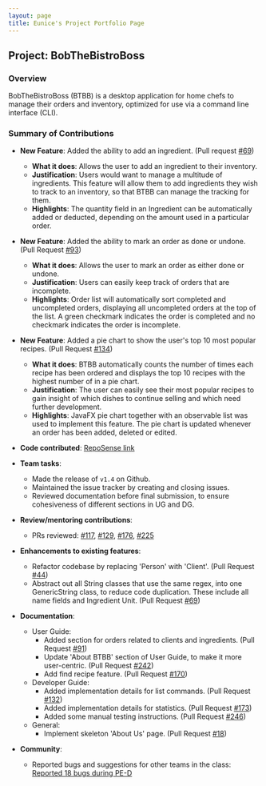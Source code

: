 ```yaml
---
layout: page
title: Eunice's Project Portfolio Page
---
```


## Project: BobTheBistroBoss

### Overview

BobTheBistroBoss (BTBB) is a desktop application for home chefs to manage their orders and inventory,
optimized for use via a command line interface (CLI).

### Summary of Contributions

* **New Feature**: Added the ability to add an ingredient. (Pull request [#69](https://github.com/AY2122S1-CS2103T-W16-2/tp/pull/69))
  * **What it does**: Allows the user to add an ingredient to their inventory.
  * **Justification**: Users would want to manage a multitude of ingredients. This feature will allow them to
    add ingredients they wish to track to an inventory, so that BTBB can manage the tracking for them.
  * **Highlights**: The quantity field in an Ingredient can be automatically added or deducted, depending on the amount used in a particular order.

* **New Feature**: Added the ability to mark an order as done or undone. (Pull Request [#93](https://github.com/AY2122S1-CS2103T-W16-2/tp/pull/93))
  * **What it does**: Allows the user to mark an order as either done or undone.
  * **Justification**: Users can easily keep track of orders that are incomplete.
  * **Highlights**: Order list will automatically sort completed and uncompleted orders, displaying all uncompleted orders at the top of the list.
  A green checkmark indicates the order is completed and no checkmark indicates the order is incomplete.

* **New Feature**: Added a pie chart to show the user's top 10 most popular recipes. (Pull Request [#134](https://github.com/AY2122S1-CS2103T-W16-2/tp/pull/134))
  * **What it does**: BTBB automatically counts the number of times each recipe has been ordered and displays the top 10 recipes
    with the highest number of  in a pie chart.
  * **Justification**: The user can easily see their most popular recipes to gain insight of which dishes to continue selling and which need further development.
  * **Highlights**: JavaFX pie chart together with an observable list was used to implement this feature. The pie chart
    is updated whenever an order has been added, deleted or edited.

* **Code contributed**: [RepoSense link](https://nus-cs2103-ay2122s1.github.io/tp-dashboard/?search=&sort=totalCommits%20dsc&sortWithin=title&timeframe=commit&mergegroup=&groupSelect=groupByRepos&breakdown=true&checkedFileTypes=docs~functional-code~test-code~other&since=2021-09-17&tabOpen=true&tabType=authorship&tabAuthor=EuniceSim142&tabRepo=AY2122S1-CS2103T-W16-2%2Ftp%5Bmaster%5D&authorshipIsMergeGroup=false&authorshipFileTypes=docs~functional-code~test-code&authorshipIsBinaryFileTypeChecked=false)

* **Team tasks**:
  * Made the release of `v1.4` on Github.
  * Maintained the issue tracker by creating and closing issues.
  * Reviewed documentation before final submission, to ensure cohesiveness of different sections in UG and DG.

* **Review/mentoring contributions**:
  * PRs reviewed: [#117](https://github.com/AY2122S1-CS2103T-W16-2/tp/pull/117),
    [#129](https://github.com/AY2122S1-CS2103T-W16-2/tp/pull/129),
    [#176](https://github.com/AY2122S1-CS2103T-W16-2/tp/pull/176),
    [#225](https://github.com/AY2122S1-CS2103T-W16-2/tp/pull/225)

* **Enhancements to existing features**:
  * Refactor codebase by replacing 'Person' with 'Client'. (Pull Request [#44](https://github.com/AY2122S1-CS2103T-W16-2/tp/pull/44))
  * Abstract out all String classes that use the same regex, into one GenericString class, to reduce code duplication.
    These include all name fields and Ingredient Unit. (Pull Request [#69](https://github.com/AY2122S1-CS2103T-W16-2/tp/pull/69))

* **Documentation**:
    * User Guide:
      * Added section for orders related to clients and ingredients. (Pull Request [#91](https://github.com/AY2122S1-CS2103T-W16-2/tp/pull/91))
      * Update 'About BTBB' section of User Guide, to make it more user-centric. (Pull Request [#242](https://github.com/AY2122S1-CS2103T-W16-2/tp/pull/242))
      * Add find recipe feature. (Pull Request [#170](https://github.com/AY2122S1-CS2103T-W16-2/tp/pull/170))
    * Developer Guide:
      * Added implementation details for list commands. (Pull Request [#132](https://github.com/AY2122S1-CS2103T-W16-2/tp/pull/132))
      * Added implementation details for statistics. (Pull Request [#173](https://github.com/AY2122S1-CS2103T-W16-2/tp/pull/173))
      * Added some manual testing instructions. (Pull Request [#246](https://github.com/AY2122S1-CS2103T-W16-2/tp/pull/246))
   * General:
      * Implement skeleton 'About Us' page. (Pull Request [#18](https://github.com/AY2122S1-CS2103T-W16-2/tp/pull/18))

* **Community**:
  * Reported bugs and suggestions for other teams in the class: [Reported 18 bugs during PE-D](https://github.com/EuniceSim142/ped/issues)
